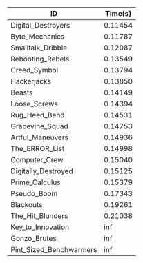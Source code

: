 |ID|Time(s)|
|-|-|
|Digital_Destroyers|0.11454|
|Byte_Mechanics|0.11787|
|Smalltalk_Dribble|0.12087|
|Rebooting_Rebels|0.13549|
|Creed_Symbol|0.13794|
|Hackerjacks|0.13850|
|Beasts|0.14149|
|Loose_Screws|0.14394|
|Rug_Heed_Bend|0.14531|
|Grapevine_Squad|0.14753|
|Artful_Maneuvers|0.14936|
|The_ERROR_List|0.14998|
|Computer_Crew|0.15040|
|Digitally_Destroyed|0.15125|
|Prime_Calculus|0.15379|
|Pseudo_Boom|0.17343|
|Blackouts|0.19261|
|The_Hit_Blunders|0.21038|
|Key_to_Innovation|inf|
|Gonzo_Brutes|inf|
|Pint_Sized_Benchwarmers|inf|
